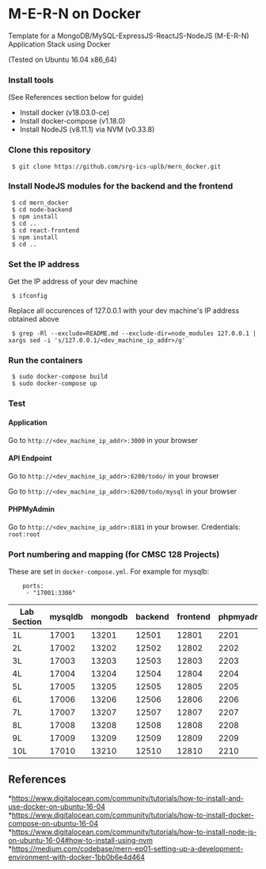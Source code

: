 # M-E-R-N on Docker
Template for a MongoDB/MySQL-ExpressJS-ReactJS-NodeJS (M-E-R-N) Application Stack using Docker

(Tested on Ubuntu 16.04 x86_64)

### Install tools
(See References section below for guide)

* Install docker (v18.03.0-ce) 
* Install docker-compose (v1.18.0)
* Install NodeJS (v8.11.1) via NVM (v0.33.8)

### Clone this repository
```
 $ git clone https://github.com/srg-ics-uplb/mern_docker.git
```


### Install NodeJS modules for the backend and the frontend
```
 $ cd mern_docker 
 $ cd node-backend
 $ npm install
 $ cd ..
 $ cd react-frontend
 $ npm install
 $ cd ..
```
### Set the IP address

Get the IP address of your dev machine
```
 $ ifconfig
```

Replace all occurences of 127.0.0.1 with your dev machine's IP address obtained above
```
 $ grep -Rl --exclude=README.md --exclude-dir=node_modules 127.0.0.1 | xargs sed -i 's/127.0.0.1/<dev_machine_ip_addr>/g'
```


### Run the containers
```
 $ sudo docker-compose build
 $ sudo docker-compose up
```

### Test
#### Application 
Go to ```http://<dev_machine_ip_addr>:3000``` in your browser

#### API Endpoint 
Go to ```http://<dev_machine_ip_addr>:6200/todo/``` in your browser

Go to ```http://<dev_machine_ip_addr>:6200/todo/mysql``` in your browser

#### PHPMyAdmin 
Go to ```http://<dev_machine_ip_addr>:8181``` in your browser. Credentials: ```root:root```

### Port numbering and mapping (for CMSC 128 Projects)
These are set in ```docker-compose.yml```. For example for mysqlb:

```
    ports:
     - "17001:3306"
``` 

| Lab Section    | mysqldb    | mongodb  | backend      | frontend    | phpmyadmin | 
| -------------  |------------| -------  | ------------ | ----------- | ---------- |
| 1L             | 17001      | 13201    | 12501        | 12801       | 2201       |
| 2L             | 17002      | 13202    | 12502        | 12802       | 2202       |
| 3L             | 17003      | 13203    | 12503        | 12803       | 2203       |
| 4L             | 17004      | 13204    | 12504        | 12804       | 2204       |
| 5L             | 17005      | 13205    | 12505        | 12805       | 2205       |
| 6L             | 17006      | 13206    | 12506        | 12806       | 2206       |
| 7L             | 17007      | 13207    | 12507        | 12807       | 2207       |
| 8L             | 17008      | 13208    | 12508        | 12808       | 2208       |
| 9L             | 17009      | 13209    | 12509        | 12809       | 2209       |
| 10L            | 17010      | 13210    | 12510        | 12810       | 2210       |

## References
*https://www.digitalocean.com/community/tutorials/how-to-install-and-use-docker-on-ubuntu-16-04
*https://www.digitalocean.com/community/tutorials/how-to-install-docker-compose-on-ubuntu-16-04
*https://www.digitalocean.com/community/tutorials/how-to-install-node-js-on-ubuntu-16-04#how-to-install-using-nvm
*https://medium.com/codebase/mern-ep01-setting-up-a-development-environment-with-docker-1bb0b6e4d464
